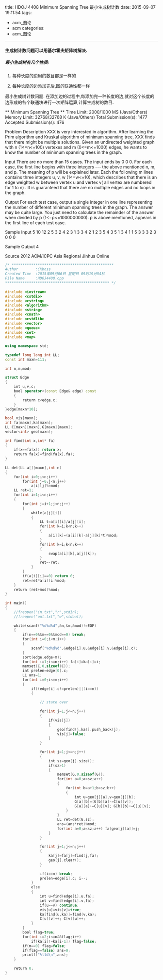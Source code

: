 title: HDOJ 4408 Minimum Spanning Tree 最小生成树计数
date: 2015-09-07 19:11:54
tags: 
- acm_图论 
- acm
categories: 
- acm_图论
---

#### 生成树计数问题可以用基尔霍夫矩阵树解决.

##### 最小生成树有几个性质:

1. 每种长度的边用的数目都是一样的

2. 每种长度的边添加完后,图的联通性都一样

最小生成树计数问题: 在添加边的过程中,每添加完一种长度的边,就对这个长度的边形成的各个联通块进行一次矩阵运算,计算生成树的数目.


** Minimum Spanning Tree **
Time Limit: 2000/1000 MS (Java/Others)    Memory Limit: 32768/32768 K (Java/Others)
Total Submission(s): 1477    Accepted Submission(s): 476

 

Problem Description
XXX is very interested in algorithm. After learning the Prim algorithm and Kruskal algorithm of minimum spanning tree, XXX finds that there might be multiple solutions. Given an undirected weighted graph with n (1<=n<=100) vertexes and m (0<=m<=1000) edges, he wants to know the number of minimum spanning trees in the graph.
 
 

Input
There are no more than 15 cases. The input ends by 0 0 0.
For each case, the first line begins with three integers --- the above mentioned n, m, and p. The meaning of p will be explained later. Each the following m lines contains three integers u, v, w (1<=w<=10), which describes that there is an edge weighted w between vertex u and vertex v( all vertex are numbered for 1 to n) . It is guaranteed that there are no multiple edges and no loops in the graph.
 
 

Output
For each test case, output a single integer in one line representing the number of different minimum spanning trees in the graph.
The answer may be quite large. You just need to calculate the remainder of the answer when divided by p (1<=p<=1000000000). p is above mentioned, appears in the first line of each test case.
 
 

Sample Input
5 10 12 2 5 3 2 4 2 3 1 3 3 4 2 1 2 3 5 4 3 5 1 3 4 1 1 5 3 3 3 2 3 0 0 0
 
 

Sample Output
4
 
 

Source
2012 ACM/ICPC Asia Regional Jinhua Online
 
```c++
/* ***********************************************
Author        :CKboss
Created Time  :2015年09月06日 星期日 09时19分54秒
File Name     :HDOJ4408.cpp
************************************************ */
 
#include <iostream>
#include <cstdio>
#include <cstring>
#include <algorithm>
#include <string>
#include <cmath>
#include <cstdlib>
#include <vector>
#include <queue>
#include <set>
#include <map>
 
using namespace std;
 
typedef long long int LL;
const int maxn=111;
 
int n,m,mod;
 
struct Edge
{
    int u,v,c;
    bool operator<(const Edge& edge) const
    {
        return c<edge.c;
    }
}edge[maxn*10];
 
bool vis[maxn];
int fa[maxn],ka[maxn];
LL C[maxn][maxn],G[maxn][maxn];
vector<int> geo[maxn];
 
int find(int x,int* fa)
{
    if(x==fa[x]) return x;
    return fa[x]=find(fa[x],fa);
}
 
LL det(LL a[][maxn],int n)
{
    for(int i=0;i<n;i++)
        for(int j=0;j<n;j++)
            a[i][j]%=mod;
    LL ret=1;
    for(int i=1;i<n;i++)
    {
        for(int j=i+1;j<n;j++)
        {
            while(a[j][i])
            {
                LL t=a[i][i]/a[j][i];
                for(int k=i;k<n;k++)
                {
                    a[i][k]=(a[i][k]-a[j][k]*t)%mod;
                }
                for(int k=i;k<n;k++)
                {
                    swap(a[i][k],a[j][k]);
                }
                ret=-ret;
            }
        }
        if(a[i][i]==0) return 0;
        ret=ret*a[i][i]%mod;
    }
    return (ret+mod)%mod;
}
 
int main()
{
    //freopen("in.txt","r",stdin);
    //freopen("out.txt","w",stdout);
 
    while(scanf("%d%d%d",&n,&m,&mod)!=EOF)
    {
        if(n==0&&m==0&&mod==0) break;
        for(int i=0;i<m;i++)
        {
            scanf("%d%d%d",&edge[i].u,&edge[i].v,&edge[i].c);
        }
        sort(edge,edge+m);
        for(int i=1;i<=n;i++) fa[i]=ka[i]=i;
        memset(C,0,sizeof(C));
        int prelen=edge[0].c;
        LL ans=1;
        for(int i=0;i<=m;i++)
        {
            if((edge[i].c!=prelen)||(i==m))
            {
 
                // state over
 
                for(int j=1;j<=n;j++)
                {
                    if(vis[j])
                    {
                        geo[find(j,ka)].push_back(j);
                        vis[j]=false;
                    }
                }
 
                for(int j=1;j<=n;j++)
                {
                    int sz=geo[j].size();
                    if(sz>1)
                    {
                        memset(G,0,sizeof(G));
                        for(int a=0;a<sz;a++)
                        {
                            for(int b=a+1;b<sz;b++)
                            {
                                int u=geo[j][a],v=geo[j][b];
                                G[a][b]=(G[b][a]-=C[u][v]);
                                G[a][a]+=C[u][v]; G[b][b]+=C[u][v];
                            }
                        }
                        LL ret=det(G,sz);
                        ans=(ans*ret)%mod;
                        for(int a=0;a<sz;a++) fa[geo[j][a]]=j;
                    }
                }
 
                for(int j=1;j<=n;j++)
                {
                    ka[j]=fa[j]=find(j,fa);
                    geo[j].clear();
                }
 
                if(i==m) break;
                prelen=edge[i].c; i--;
            }
            else
            {
                int u=find(edge[i].u,fa);
                int v=find(edge[i].v,fa);
                if(u==v) continue;
                vis[u]=vis[v]=true;
                ka[find(u,ka)]=find(v,ka);
                C[u][v]++; C[v][u]++;
            }
        }
        bool flag=true;
        for(int i=2;i<=n&&flag;i++)
            if(ka[i]!=ka[i-1]) flag=false;
        if(m==0) flag=false;
        if(flag==false) ans=0;
        printf("%lld\n",ans);
    }
 
    return 0;
}
```
